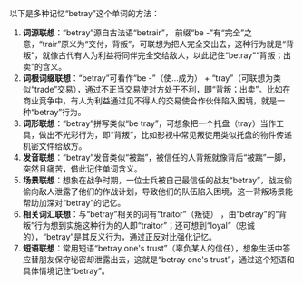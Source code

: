 以下是多种记忆“betray”这个单词的方法：
1. **词源联想**：“betray”源自古法语“betrair”， 前缀“be -”有“完全”之意，“trair”原义为“交付，背叛”，可联想为把人完全交出去，这种行为就是“背叛”，就像古代有人为利益将同伴完全交给敌人，以此记住“betray”“背叛；出卖”的含义。
2. **词根词缀联想**：“betray”可看作“be -”（使…成为） + “tray”（可联想为类似“trade”交易），通过不正当交易使对方处于不利，即“背叛；出卖”。比如在商业竞争中，有人为利益通过见不得人的交易使合作伙伴陷入困境，就是一种“betray”行为。
3. **词形联想**：“betray”拼写类似“be tray”，可想象把一个托盘（tray）当作工具，做出不光彩行为，即“背叛”，比如影视中常见叛徒用类似托盘的物件传递机密文件给敌方。
4. **发音联想**：“betray”发音类似“被踹”，被信任的人背叛就像背后“被踹”一脚，突然且痛苦，借此记住单词含义。
5. **场景联想**：想象在战争时期，一位士兵被自己最信任的战友“betray”，战友偷偷向敌人泄露了他们的作战计划，导致他们的队伍陷入困境，这一背叛场景能帮助加深对“betray”的记忆。
6. **相关词汇联想**：与“betray”相关的词有“traitor”（叛徒） ，由“betray”的“背叛”行为想到实施这种行为的人即“traitor”；还可想到“loyal”（忠诚的），“betray”是其反义行为，通过正反对比强化记忆。
7. **短语联想**：常用短语“betray one's trust”（辜负某人的信任），想象生活中答应替朋友保守秘密却泄露出去，这就是“betray one's trust”，通过这个短语和具体情境记住“betray”。 